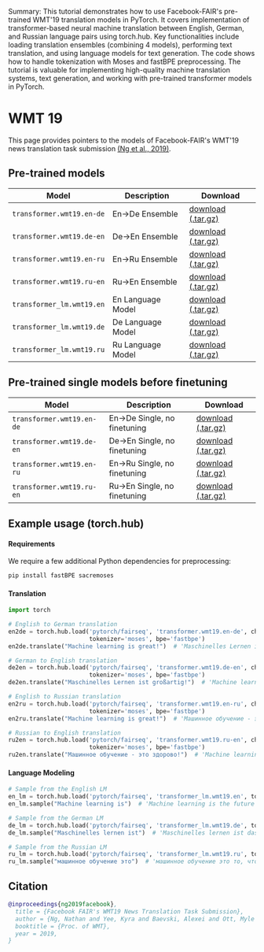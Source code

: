 Summary: This tutorial demonstrates how to use Facebook-FAIR's pre-trained WMT'19 translation models in PyTorch. It covers implementation of transformer-based neural machine translation between English, German, and Russian language pairs using torch.hub. Key functionalities include loading translation ensembles (combining 4 models), performing text translation, and using language models for text generation. The code shows how to handle tokenization with Moses and fastBPE preprocessing. The tutorial is valuable for implementing high-quality machine translation systems, text generation, and working with pre-trained transformer models in PyTorch.

# WMT 19

This page provides pointers to the models of Facebook-FAIR's WMT'19 news translation task submission [(Ng et al., 2019)](https://arxiv.org/abs/1907.06616).

## Pre-trained models

Model | Description | Download
---|---|---
`transformer.wmt19.en-de` | En->De Ensemble | [download (.tar.gz)](https://dl.fbaipublicfiles.com/fairseq/models/wmt19.en-de.joined-dict.ensemble.tar.gz)
`transformer.wmt19.de-en` | De->En Ensemble | [download (.tar.gz)](https://dl.fbaipublicfiles.com/fairseq/models/wmt19.de-en.joined-dict.ensemble.tar.gz)
`transformer.wmt19.en-ru` | En->Ru Ensemble | [download (.tar.gz)](https://dl.fbaipublicfiles.com/fairseq/models/wmt19.en-ru.ensemble.tar.gz)
`transformer.wmt19.ru-en` | Ru->En Ensemble | [download (.tar.gz)](https://dl.fbaipublicfiles.com/fairseq/models/wmt19.ru-en.ensemble.tar.gz)
`transformer_lm.wmt19.en` | En Language Model | [download (.tar.gz)](https://dl.fbaipublicfiles.com/fairseq/models/lm/wmt19.en.tar.gz)
`transformer_lm.wmt19.de` | De Language Model | [download (.tar.gz)](https://dl.fbaipublicfiles.com/fairseq/models/lm/wmt19.de.tar.gz)
`transformer_lm.wmt19.ru` | Ru Language Model | [download (.tar.gz)](https://dl.fbaipublicfiles.com/fairseq/models/lm/wmt19.ru.tar.gz)

## Pre-trained single models before finetuning

Model | Description | Download
---|---|---
`transformer.wmt19.en-de` | En->De Single, no finetuning | [download (.tar.gz)](https://dl.fbaipublicfiles.com/fairseq/models/wmt19.en-de.ffn8192.tar.gz)
`transformer.wmt19.de-en` | De->En Single, no finetuning  | [download (.tar.gz)](https://dl.fbaipublicfiles.com/fairseq/models/wmt19.de-en.ffn8192.tar.gz)
`transformer.wmt19.en-ru` | En->Ru Single, no finetuning | [download (.tar.gz)](https://dl.fbaipublicfiles.com/fairseq/models/wmt19.en-ru.ffn8192.tar.gz)
`transformer.wmt19.ru-en` | Ru->En Single, no finetuning  | [download (.tar.gz)](https://dl.fbaipublicfiles.com/fairseq/models/wmt19.ru-en.ffn8192.tar.gz)

## Example usage (torch.hub)

#### Requirements

We require a few additional Python dependencies for preprocessing:
```bash
pip install fastBPE sacremoses
```

#### Translation

```python
import torch

# English to German translation
en2de = torch.hub.load('pytorch/fairseq', 'transformer.wmt19.en-de', checkpoint_file='model1.pt:model2.pt:model3.pt:model4.pt',
                       tokenizer='moses', bpe='fastbpe')
en2de.translate("Machine learning is great!")  # 'Maschinelles Lernen ist großartig!'

# German to English translation
de2en = torch.hub.load('pytorch/fairseq', 'transformer.wmt19.de-en', checkpoint_file='model1.pt:model2.pt:model3.pt:model4.pt',
                       tokenizer='moses', bpe='fastbpe')
de2en.translate("Maschinelles Lernen ist großartig!")  # 'Machine learning is great!'

# English to Russian translation
en2ru = torch.hub.load('pytorch/fairseq', 'transformer.wmt19.en-ru', checkpoint_file='model1.pt:model2.pt:model3.pt:model4.pt',
                       tokenizer='moses', bpe='fastbpe')
en2ru.translate("Machine learning is great!")  # 'Машинное обучение - это здорово!'

# Russian to English translation
ru2en = torch.hub.load('pytorch/fairseq', 'transformer.wmt19.ru-en', checkpoint_file='model1.pt:model2.pt:model3.pt:model4.pt',
                       tokenizer='moses', bpe='fastbpe')
ru2en.translate("Машинное обучение - это здорово!")  # 'Machine learning is great!'
```

#### Language Modeling

```python
# Sample from the English LM
en_lm = torch.hub.load('pytorch/fairseq', 'transformer_lm.wmt19.en', tokenizer='moses', bpe='fastbpe')
en_lm.sample("Machine learning is")  # 'Machine learning is the future of computing, says Microsoft boss Satya Nadella ...'

# Sample from the German LM
de_lm = torch.hub.load('pytorch/fairseq', 'transformer_lm.wmt19.de', tokenizer='moses', bpe='fastbpe')
de_lm.sample("Maschinelles lernen ist")  # 'Maschinelles lernen ist das A und O (neues-deutschland.de) Die Arbeitsbedingungen für Lehrerinnen und Lehrer sind seit Jahren verbesserungswürdig ...'

# Sample from the Russian LM
ru_lm = torch.hub.load('pytorch/fairseq', 'transformer_lm.wmt19.ru', tokenizer='moses', bpe='fastbpe')
ru_lm.sample("машинное обучение это")  # 'машинное обучение это то, что мы называем "искусственным интеллектом".'
```

## Citation
```bibtex
@inproceedings{ng2019facebook},
  title = {Facebook FAIR's WMT19 News Translation Task Submission},
  author = {Ng, Nathan and Yee, Kyra and Baevski, Alexei and Ott, Myle and Auli, Michael and Edunov, Sergey},
  booktitle = {Proc. of WMT},
  year = 2019,
}
```
